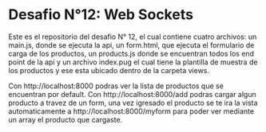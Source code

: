 # Desafio N°12: Web Sockets

Este es el repositorio del desafio N° 12, el cual contiene cuatro archivos: un main.js, donde se ejecuta la api, un form.html, que ejecuta el formulario de carga de los productos, un products.js donde se encuentran todos los end point de la api y un archivo index.pug el cual tiene la plantilla de muestra de los productos y ese esta ubicado dentro de la carpeta views.

Con http://localhost:8000 podras ver la lista de productos que se encuentran por default.
Con http://localhost:8000/add podras cargar algun producto a travez de un form, una vez igresado el producto se te ira la vista automaticamente a http://localhost:8000/myform para poder ver mediante un array el producto que cargaste.
